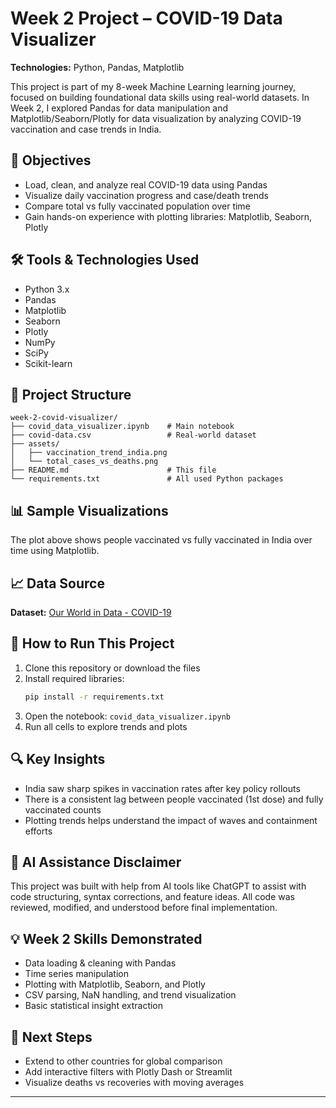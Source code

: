 # Week 2 Project – COVID-19 Data Visualizer

**Technologies:** Python, Pandas, Matplotlib

This project is part of my 8-week Machine Learning learning journey, focused on building foundational data skills using real-world datasets. In Week 2, I explored Pandas for data manipulation and Matplotlib/Seaborn/Plotly for data visualization by analyzing COVID-19 vaccination and case trends in India.

## 🎯 Objectives

- Load, clean, and analyze real COVID-19 data using Pandas
- Visualize daily vaccination progress and case/death trends
- Compare total vs fully vaccinated population over time
- Gain hands-on experience with plotting libraries: Matplotlib, Seaborn, Plotly

## 🛠️ Tools & Technologies Used

- Python 3.x
- Pandas
- Matplotlib
- Seaborn
- Plotly
- NumPy
- SciPy
- Scikit-learn

## 📁 Project Structure

```
week-2-covid-visualizer/
├── covid_data_visualizer.ipynb    # Main notebook
├── covid-data.csv                 # Real-world dataset
├── assets/
│   ├── vaccination_trend_india.png
│   └── total_cases_vs_deaths.png
├── README.md                      # This file
└── requirements.txt               # All used Python packages
```

## 📊 Sample Visualizations

The plot above shows people vaccinated vs fully vaccinated in India over time using Matplotlib.

## 📈 Data Source

**Dataset:** [Our World in Data - COVID-19](https://ourworldindata.org/covid-vaccinations)

## 🚀 How to Run This Project

1. Clone this repository or download the files
2. Install required libraries:
   ```bash
   pip install -r requirements.txt
   ```
3. Open the notebook: `covid_data_visualizer.ipynb`
4. Run all cells to explore trends and plots

## 🔍 Key Insights

- India saw sharp spikes in vaccination rates after key policy rollouts
- There is a consistent lag between people vaccinated (1st dose) and fully vaccinated counts
- Plotting trends helps understand the impact of waves and containment efforts

## 🤖 AI Assistance Disclaimer

This project was built with help from AI tools like ChatGPT to assist with code structuring, syntax corrections, and feature ideas. All code was reviewed, modified, and understood before final implementation.

## 💡 Week 2 Skills Demonstrated

- Data loading & cleaning with Pandas
- Time series manipulation
- Plotting with Matplotlib, Seaborn, and Plotly
- CSV parsing, NaN handling, and trend visualization
- Basic statistical insight extraction

## 🔮 Next Steps

- Extend to other countries for global comparison
- Add interactive filters with Plotly Dash or Streamlit
- Visualize deaths vs recoveries with moving averages

---

